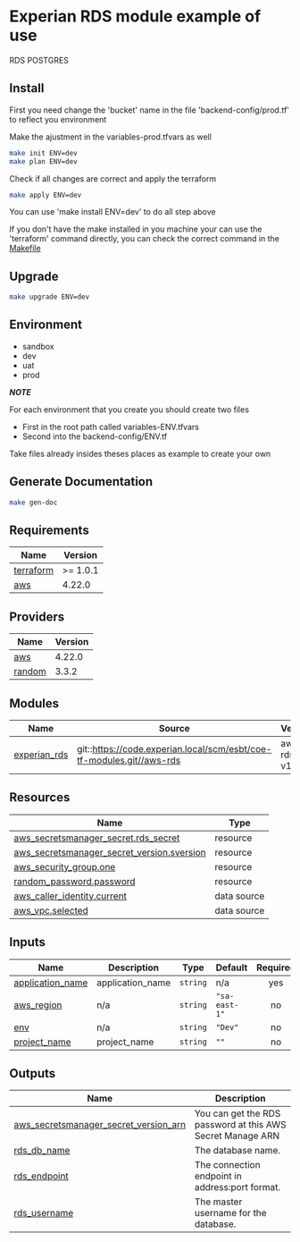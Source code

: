 <!-- BEGIN_TF_DOCS -->
# Experian RDS module example of use

RDS POSTGRES

## Install

First you need change the 'bucket' name in the file 'backend-config/prod.tf' to reflect you environment

Make the ajustment in the variables-prod.tfvars as well

```bash
make init ENV=dev
make plan ENV=dev
```

Check if all changes are correct and apply the terraform

```bash
make apply ENV=dev
```

You can use 'make install ENV=dev' to do all step above

If you don't have the make installed in you machine your can use the 'terraform' command directly, you can check the correct command in the [Makefile](Makefile)

## Upgrade

```bash
make upgrade ENV=dev
```

## Environment

- sandbox
- dev
- uat
- prod

***NOTE***

For each environment that you create you should create two files
- First in the root path called variables-ENV.tfvars
- Second into the backend-config/ENV.tf

Take files already insides theses places as example to create your own

## Generate Documentation

```bash
make gen-doc
```

## Requirements

| Name | Version |
|------|---------|
| <a name="requirement_terraform"></a> [terraform](#requirement\_terraform) | >= 1.0.1 |
| <a name="requirement_aws"></a> [aws](#requirement\_aws) | 4.22.0 |

## Providers

| Name | Version |
|------|---------|
| <a name="provider_aws"></a> [aws](#provider\_aws) | 4.22.0 |
| <a name="provider_random"></a> [random](#provider\_random) | 3.3.2 |

## Modules

| Name | Source | Version |
|------|--------|---------|
| <a name="module_experian_rds"></a> [experian\_rds](#module\_experian\_rds) | git::https://code.experian.local/scm/esbt/coe-tf-modules.git//aws-rds | aws-rds-v1.0.0 |

## Resources

| Name | Type |
|------|------|
| [aws_secretsmanager_secret.rds_secret](https://registry.terraform.io/providers/hashicorp/aws/4.22.0/docs/resources/secretsmanager_secret) | resource |
| [aws_secretsmanager_secret_version.sversion](https://registry.terraform.io/providers/hashicorp/aws/4.22.0/docs/resources/secretsmanager_secret_version) | resource |
| [aws_security_group.one](https://registry.terraform.io/providers/hashicorp/aws/4.22.0/docs/resources/security_group) | resource |
| [random_password.password](https://registry.terraform.io/providers/hashicorp/random/latest/docs/resources/password) | resource |
| [aws_caller_identity.current](https://registry.terraform.io/providers/hashicorp/aws/4.22.0/docs/data-sources/caller_identity) | data source |
| [aws_vpc.selected](https://registry.terraform.io/providers/hashicorp/aws/4.22.0/docs/data-sources/vpc) | data source |

## Inputs

| Name | Description | Type | Default | Required |
|------|-------------|------|---------|:--------:|
| <a name="input_application_name"></a> [application\_name](#input\_application\_name) | application\_name | `string` | n/a | yes |
| <a name="input_aws_region"></a> [aws\_region](#input\_aws\_region) | n/a | `string` | `"sa-east-1"` | no |
| <a name="input_env"></a> [env](#input\_env) | n/a | `string` | `"Dev"` | no |
| <a name="input_project_name"></a> [project\_name](#input\_project\_name) | project\_name | `string` | `""` | no |

## Outputs

| Name | Description |
|------|-------------|
| <a name="output_aws_secretsmanager_secret_version_arn"></a> [aws\_secretsmanager\_secret\_version\_arn](#output\_aws\_secretsmanager\_secret\_version\_arn) | You can get the RDS password at this AWS Secret Manage ARN |
| <a name="output_rds_db_name"></a> [rds\_db\_name](#output\_rds\_db\_name) | The database name. |
| <a name="output_rds_endpoint"></a> [rds\_endpoint](#output\_rds\_endpoint) | The connection endpoint in address:port format. |
| <a name="output_rds_username"></a> [rds\_username](#output\_rds\_username) | The master username for the database. |
<!-- END_TF_DOCS -->